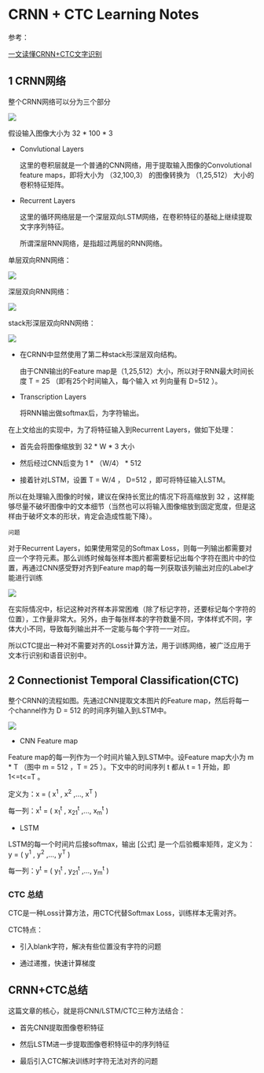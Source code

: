 CRNN + CTC Learning Notes
===========

参考：

[一文读懂CRNN+CTC文字识别](https://zhuanlan.zhihu.com/p/43534801)

## 1 CRNN网络

整个CRNN网络可以分为三个部分

![](https://pic3.zhimg.com/80/v2-7ed5c65fe79dce49f006a9171cc1a80e_hd.jpg)

假设输入图像大小为 32 * 100 * 3

* Convlutional Layers

   这里的卷积层就是一个普通的CNN网络，用于提取输入图像的Convolutional feature maps，即将大小为 （32,100,3） 的图像转换为 （1,25,512） 大小的卷积特征矩阵。

* Recurrent Layers

   这里的循环网络层是一个深层双向LSTM网络，在卷积特征的基础上继续提取文字序列特征。

   所谓深层RNN网络，是指超过两层的RNN网络。

单层双向RNN网络：

![](https://pic4.zhimg.com/80/v2-9f5125e0c99924d2febf25bafd019d6f_hd.jpg)

深层双向RNN网络：

![](https://pic3.zhimg.com/80/v2-c0132f0b748eb031c696dae3019a2d82_hd.jpg)

stack形深层双向RNN网络：

![](https://pic2.zhimg.com/80/v2-00861a152263cff8b94525d8b8945ee9_hd.jpg)

* 在CRNN中显然使用了第二种stack形深层双向结构。

   由于CNN输出的Feature map是（1,25,512）大小，所以对于RNN最大时间长度 T = 25 （即有25个时间输入，每个输入 xt 列向量有 D=512 ）。

* Transcription Layers

   将RNN输出做softmax后，为字符输出。

在上文给出的实现中，为了将特征输入到Recurrent Layers，做如下处理：

* 首先会将图像缩放到 32 * W * 3 大小

* 然后经过CNN后变为 1 * （W/4） * 512

* 接着针对LSTM，设置 T = W/4 ， D=512 ，即可将特征输入LSTM。

所以在处理输入图像的时候，建议在保持长宽比的情况下将高缩放到 32 ，这样能够尽量不破坏图像中的文本细节（当然也可以将输入图像缩放到固定宽度，但是这样由于破坏文本的形状，肯定会造成性能下降）。

`问题`

对于Recurrent Layers，如果使用常见的Softmax Loss，则每一列输出都需要对应一个字符元素。那么训练时候每张样本图片都需要标记出每个字符在图片中的位置，再通过CNN感受野对齐到Feature map的每一列获取该列输出对应的Label才能进行训练

![](https://pic2.zhimg.com/80/v2-5803de0cd9eb4e20f6a722e02b196809_hd.jpg)

在实际情况中，标记这种对齐样本非常困难（除了标记字符，还要标记每个字符的位置），工作量非常大。另外，由于每张样本的字符数量不同，字体样式不同，字体大小不同，导致每列输出并不一定能与每个字符一一对应。

所以CTC提出一种对不需要对齐的Loss计算方法，用于训练网络，被广泛应用于文本行识别和语音识别中。

## 2 Connectionist Temporal Classification(CTC)

整个CRNN的流程如图。先通过CNN提取文本图片的Feature map，然后将每一个channel作为 D = 512 的时间序列输入到LSTM中。

![](https://pic2.zhimg.com/80/v2-6e2120edda0684a2a654d0627ad13591_hd.jpg)

* CNN Feature map

Feature map的每一列作为一个时间片输入到LSTM中。设Feature map大小为 m * T （图中 m = 512 ，T = 25 ）。下文中的时间序列 t 都从 t = 1 开始，即 1<=t<=T 。

定义为：x = ( x<sup>1</sup> , x<sup>2</sup> ,..., x<sup>T</sup> )

每一列：x<sup>t</sup> = ( x<sub>1</sub><sup>t</sup> , x<sub>21</sub><sup>t</sup> ,..., x<sub>m</sub><sup>t</sup> )

* LSTM

LSTM的每一个时间片后接softmax，输出 [公式] 是一个后验概率矩阵，定义为：y = ( y<sup>1</sup> , y<sup>2</sup> ,..., y<sup>T</sup> )

每一列：y<sup>t</sup> = ( y<sub>1</sub><sup>t</sup> , y<sub>21</sub><sup>t</sup> ,..., y<sub>m</sub><sup>t</sup> )

### CTC 总结

CTC是一种Loss计算方法，用CTC代替Softmax Loss，训练样本无需对齐。

CTC特点：

* 引入blank字符，解决有些位置没有字符的问题

* 通过递推，快速计算梯度

## CRNN+CTC总结

这篇文章的核心，就是将CNN/LSTM/CTC三种方法结合：

* 首先CNN提取图像卷积特征

* 然后LSTM进一步提取图像卷积特征中的序列特征

* 最后引入CTC解决训练时字符无法对齐的问题